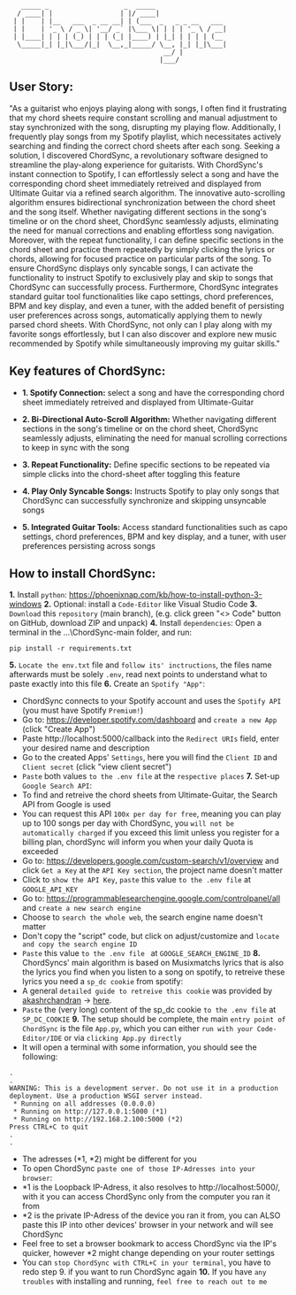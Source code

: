 ```
   _____ _                   _  _____                  
  / ____| |                 | |/ ____|                 
 | |    | |__   ___  _ __ __| | (___  _   _ _ __   ___ 
 | |    | '_ \ / _ \| '__/ _` |\___ \| | | | '_ \ / __|
 | |____| | | | (_) | | | (_| |____) | |_| | | | | (__ 
  \_____|_| |_|\___/|_|  \__,_|_____/ \__, |_| |_|\___|
                                       __/ |           
                                      |___/  
```

## User Story:
"As a guitarist who enjoys playing along with songs, I often find it frustrating that my chord sheets require constant scrolling and manual adjustment to stay synchronized with the song, disrupting my playing flow. Additionally, I frequently play songs from my Spotify playlist, which necessitates actively searching and finding the correct chord sheets after each song. Seeking a solution, I discovered ChordSync, a revolutionary software designed to streamline the play-along experience for guitarists. With ChordSync's instant connection to Spotify, I can effortlessly select a song and have the corresponding chord sheet immediately retreived and displayed from Ultimate Guitar via a refined search algorithm. The innovative auto-scrolling algorithm ensures bidirectional synchronization between the chord sheet and the song itself. Whether navigating different sections in the song's timeline or on the chord sheet, ChordSync seamlessly adjusts, eliminating the need for manual corrections and enabling effortless song navigation. Moreover, with the repeat functionality, I can define specific sections in the chord sheet and practice them repeatedly by simply clicking the lyrics or chords, allowing for focused practice on particular parts of the song. To ensure ChordSync displays only syncable songs, I can activate the functionality to instruct Spotify to exclusively play and skip to songs that ChordSync can successfully process. Furthermore, ChordSync integrates standard guitar tool functionalities like capo settings, chord preferences, BPM and key display, and even a tuner, with the added benefit of persisting user preferences across songs, automatically applying them to newly parsed chord sheets. With ChordSync, not only can I play along with my favorite songs effortlessly, but I can also discover and explore new music recommended by Spotify while simultaneously improving my guitar skills."

## Key features of ChordSync:
- **1. Spotify Connection:** select a song and have the corresponding chord sheet immediately retreived and displayed from Ultimate-Guitar

- **2. Bi-Directional Auto-Scroll Algorithm:** Whether navigating different sections in the song's timeline or on the chord sheet, ChordSync seamlessly adjusts, eliminating the need for manual scrolling corrections to keep in sync with the song

- **3. Repeat Functionality:** Define specific sections to be repeated via simple clicks into the chord-sheet after toggling this feature

- **4. Play Only Syncable Songs:** Instructs Spotify to play only songs that ChordSync can successfully synchronize and skipping unsyncable songs

- **5. Integrated Guitar Tools:** Access standard functionalities such as capo settings, chord preferences, BPM and key display, and a tuner, with user preferences persisting across songs 

## How to install ChordSync:
**1.** Install `python`: https://phoenixnap.com/kb/how-to-install-python-3-windows
**2.** Optional: install a `Code-Editor` like Visual Studio Code
**3.** `Download` this `repository` (main branch), (e.g. click green "<> Code" button on GitHub, download ZIP and unpack)
**4.** Install `dependencies`: Open a terminal in the ...\ChordSync-main folder, and run:
```
pip install -r requirements.txt
```
**5.** `Locate the env.txt` file and `follow its' inctructions`, the files name afterwards must be solely `.env`, read next points to understand what
to paste exactly into this file
**6.** Create an `Spotify "App"`:
- ChordSync connects to your Spotify account and uses the `Spotify API` (you must have Spotify `Premium!`)
- Go to: https://developer.spotify.com/dashboard and `create a new App` (click "Create App")
- Paste http://localhost:5000/callback into the `Redirect URIs` field, enter your desired name and description
- Go to the created Apps' `Settings`, here you will find the `Client ID` and `Client secret` (click "view client secret")
- `Paste` both values `to the .env file` at the `respective places`
**7.** Set-up `Google Search API`:
- To find and retreive the chord sheets from Ultimate-Guitar, the Search API from Google is used
- You can request this API `100x per day for free`, meaning you can play up to 100 songs per day with ChordSync, you `will not be automatically charged` if you exceed this limit unless you register for a billing plan, chordSync will inform you when your daily Quota is exceeded
- Go to: https://developers.google.com/custom-search/v1/overview and click `Get a Key` at the `API Key section`, the project name doesn't matter
- Click to `show the API Key`, `paste` this value `to the .env file` at `GOOGLE_API_KEY`
- Go to: https://programmablesearchengine.google.com/controlpanel/all and `create a new search engine`
- Choose to `search the whole web`, the search engine name doesn't matter
- Don't copy the "script" code, but click on adjust/customize and `locate and copy the search engine ID`
- `Paste` this value `to the .env file ` at `GOOGLE_SEARCH_ENGINE_ID`
**8.** ChordSyncs' main algorithm is based on Musixmatchs lyrics that is also the lyrics you find when you listen to a song on spotify,
to retreive these lyrics you need a `sp_dc cookie` from spotify:
- A general `detailed guide to retreive this cookie` was provided by [akashrchandran](https://github.com/akashrchandran/akashrchandran) -> [here](https://github.com/akashrchandran/syrics/wiki/Finding-sp_dc).
- `Paste` the (very long) content of the sp_dc cookie `to the .env file` at `SP_DC_COOKIE`
**9.** The setup should be complete, the main `entry point of ChordSync` is the file `App.py`, which you can either `run with your Code-Editor/IDE` or via `clicking App.py directly`
- It will open a terminal with some information, you should see the following:
```
.
.
WARNING: This is a development server. Do not use it in a production deployment. Use a production WSGI server instead.
 * Running on all addresses (0.0.0.0)
 * Running on http://127.0.0.1:5000 (*1)
 * Running on http://192.168.2.100:5000 (*2)
Press CTRL+C to quit
.
.
```
- The adresses (*1, *2) might be different for you
- To open ChordSync `paste one of those IP-Adresses into your browser`:
- *1 is the Loopback IP-Adress, it also resolves to http://localhost:5000/, with it you can access ChordSync only from the computer you ran it from
- *2 is the private IP-Adress of the device you ran it from, you can ALSO paste this IP into other devices' browser in your network and will see ChordSync
- Feel free to set a browser bookmark to access ChordSync via the IP's quicker, however *2 might change depending on your router settings
- You can `stop ChordSync with CTRL+C in your terminal`, you have to redo step 9. if you want to run ChordSync again
**10.** If you have `any troubles` with installing and running, `feel free to reach out to me`

